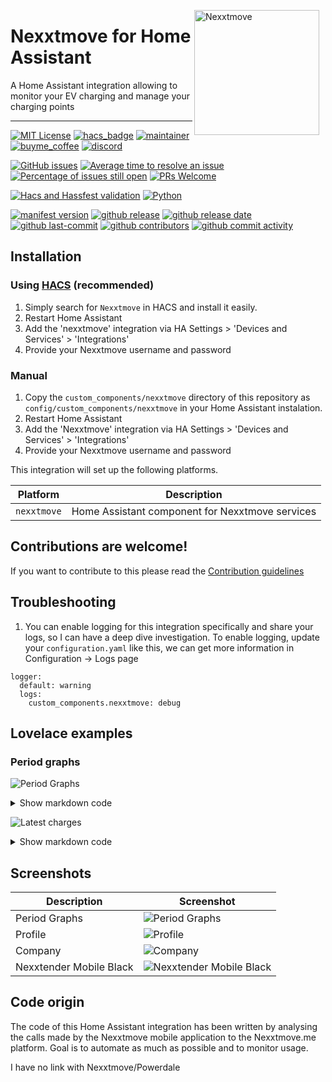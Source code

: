 <img src="https://github.com/geertmeersman/nexxtmove/raw/main/images/brand/logo.png"
     alt="Nexxtmove"
     align="right"
     style="width: 200px;margin-right: 10px;" />

# Nexxtmove for Home Assistant

A Home Assistant integration allowing to monitor your EV charging and manage your charging points

---

<!-- [START BADGES] -->
<!-- Please keep comment here to allow auto update -->

[![MIT License](https://img.shields.io/github/license/geertmeersman/nexxtmove?style=for-the-badge)](https://github.com/geertmeersman/nexxtmove/blob/master/LICENSE)
[![hacs_badge](https://img.shields.io/badge/HACS-Custom-orange.svg?style=for-the-badge)](https://github.com/hacs/integration)
[![maintainer](https://img.shields.io/badge/maintainer-Geert%20Meersman-green?style=for-the-badge&logo=github)](https://github.com/geertmeersman)
[![buyme_coffee](https://img.shields.io/badge/Buy%20me%20a%20Duvel-donate-yellow?style=for-the-badge&logo=buymeacoffee)](https://www.buymeacoffee.com/geertmeersman)
[![discord](https://img.shields.io/discord/1094331679327408320?style=for-the-badge&logo=discord)](https://discord.gg/PTpExQJsWA)

[![GitHub issues](https://img.shields.io/github/issues/geertmeersman/nexxtmove)](https://github.com/geertmeersman/nexxtmove/issues)
[![Average time to resolve an issue](http://isitmaintained.com/badge/resolution/geertmeersman/nexxtmove.svg)](http://isitmaintained.com/project/geertmeersman/nexxtmove)
[![Percentage of issues still open](http://isitmaintained.com/badge/open/geertmeersman/nexxtmove.svg)](http://isitmaintained.com/project/geertmeersman/nexxtmove)
[![PRs Welcome](https://img.shields.io/badge/PRs-Welcome-brightgreen.svg)](https://github.com/geertmeersman/nexxtmove/pulls)

[![Hacs and Hassfest validation](https://github.com/geertmeersman/nexxtmove/actions/workflows/validate.yml/badge.svg)](https://github.com/geertmeersman/nexxtmove/actions/workflows/validate.yml)
[![Python](https://img.shields.io/badge/Python-FFD43B?logo=python)](https://github.com/geertmeersman/nexxtmove/search?l=python)

[![manifest version](https://img.shields.io/github/manifest-json/v/geertmeersman/nexxtmove/master?filename=custom_components%2Fnexxtmove%2Fmanifest.json)](https://github.com/geertmeersman/nexxtmove)
[![github release](https://img.shields.io/github/v/release/geertmeersman/nexxtmove?logo=github)](https://github.com/geertmeersman/nexxtmove/releases)
[![github release date](https://img.shields.io/github/release-date/geertmeersman/nexxtmove)](https://github.com/geertmeersman/nexxtmove/releases)
[![github last-commit](https://img.shields.io/github/last-commit/geertmeersman/nexxtmove)](https://github.com/geertmeersman/nexxtmove/commits)
[![github contributors](https://img.shields.io/github/contributors/geertmeersman/nexxtmove)](https://github.com/geertmeersman/nexxtmove/graphs/contributors)
[![github commit activity](https://img.shields.io/github/commit-activity/y/geertmeersman/nexxtmove?logo=github)](https://github.com/geertmeersman/nexxtmove/commits/main)

<!-- [END BADGES] -->

## Installation

### Using [HACS](https://hacs.xyz/) (recommended)

1. Simply search for `Nexxtmove` in HACS and install it easily.
2. Restart Home Assistant
3. Add the 'nexxtmove' integration via HA Settings > 'Devices and Services' > 'Integrations'
4. Provide your Nexxtmove username and password

### Manual

1. Copy the `custom_components/nexxtmove` directory of this repository as `config/custom_components/nexxtmove` in your Home Assistant instalation.
2. Restart Home Assistant
3. Add the 'Nexxtmove' integration via HA Settings > 'Devices and Services' > 'Integrations'
4. Provide your Nexxtmove username and password

This integration will set up the following platforms.

| Platform    | Description                                     |
| ----------- | ----------------------------------------------- |
| `nexxtmove` | Home Assistant component for Nexxtmove services |

## Contributions are welcome!

If you want to contribute to this please read the [Contribution guidelines](CONTRIBUTING.md)

## Troubleshooting

1. You can enable logging for this integration specifically and share your logs, so I can have a deep dive investigation. To enable logging, update your `configuration.yaml` like this, we can get more information in Configuration -> Logs page

```
logger:
  default: warning
  logs:
    custom_components.nexxtmove: debug
```

## Lovelace examples

### Period graphs

![Period Graphs](https://github.com/geertmeersman/nexxtmove/raw/main/images/screenshots/period_graphs.png)

<details><summary>Show markdown code</summary>

**Replace &lt;username&gt; by your Nexxtmove username and &lt;deviceid&gt; by your Nexxtmove charging device id**

```
type: custom:config-template-card
variables:
  sensor:
    cost: sensor.nexxtmove_<username>_charging_device_<deviceid>_period_cost
    energy: sensor.nexxtmove_<username>_charging_device_<deviceid>_period_energy
    charges: sensor.nexxtmove_<username>_charging_device_<deviceid>_period_charges
entities:
  - ${sensor.cost}
  - ${sensor.energy}
  - ${sensor.charges}
card:
  type: vertical-stack
  title: Geert Meersman
  cards:
    - type: custom:apexcharts-card
      apex_config:
        tooltip:
          enabled: true
          followCursor: true
          x:
            show: false
            format: MMMM yyyy
          'y':
            show: true
      graph_span: 1year
      header:
        standard_format: false
        show: true
        show_states: false
        title: ${'Nexxtmove costs for the past year €'}
      now:
        show: true
      series:
        - entity: ${sensor.cost}
          name: Home
          type: column
          color: 73C56C
          show:
            legend_value: false
          float_precision: 2
          data_generator: |
            return entity.attributes.dates.map((day, index) => {
              return [new Date(day), entity.attributes.values[index].home];
            });
        - entity: ${sensor.cost}
          name: Work
          type: column
          color: ff8d00
          show:
            legend_value: false
          float_precision: 2
          data_generator: |
            return entity.attributes.dates.map((day, index) => {
              return [new Date(day), entity.attributes.values[index].work];
            });
        - entity: ${sensor.cost}
          name: Payment
          type: column
          color: 00a8ff
          show:
            legend_value: false
          float_precision: 2
          data_generator: |
            return entity.attributes.dates.map((day, index) => {
              return [new Date(day), entity.attributes.values[index].payment];
            });
        - entity: ${sensor.cost}
          name: Guest
          type: column
          color: d100a0
          show:
            legend_value: false
          float_precision: 2
          data_generator: |
            return entity.attributes.dates.map((day, index) => {
              return [new Date(day), entity.attributes.values[index].guest];
            });
    - type: custom:apexcharts-card
      apex_config:
        tooltip:
          enabled: true
          followCursor: true
          x:
            show: false
            format: MMMM yyyy
          'y':
            show: true
      graph_span: 1year
      header:
        standard_format: false
        show: true
        show_states: false
        title: ${'Nexxtmove energy usage for the past year Wh'}
      now:
        show: true
      series:
        - entity: ${sensor.energy}
          name: Home
          type: column
          color: 73C56C
          show:
            legend_value: false
          float_precision: 2
          data_generator: |
            return entity.attributes.dates.map((day, index) => {
              return [new Date(day), entity.attributes.values[index].home];
            });
        - entity: ${sensor.energy}
          name: Work
          type: column
          color: ff8d00
          show:
            legend_value: false
          float_precision: 2
          data_generator: |
            return entity.attributes.dates.map((day, index) => {
              return [new Date(day), entity.attributes.values[index].work];
            });
        - entity: ${sensor.energy}
          name: Payment
          type: column
          color: 00a8ff
          show:
            legend_value: false
          float_precision: 2
          data_generator: |
            return entity.attributes.dates.map((day, index) => {
              return [new Date(day), entity.attributes.values[index].payment];
            });
        - entity: ${sensor.energy}
          name: Guest
          type: column
          color: d100a0
          show:
            legend_value: false
          float_precision: 2
          data_generator: |
            return entity.attributes.dates.map((day, index) => {
              return [new Date(day), entity.attributes.values[index].guest];
            });
    - type: custom:apexcharts-card
      apex_config:
        tooltip:
          enabled: true
          followCursor: true
          x:
            show: false
            format: MMMM yyyy
          'y':
            show: true
      graph_span: 1year
      header:
        standard_format: false
        show: true
        show_states: false
        title: ${'Nexxtmove charges for the past year \#'}
      now:
        show: true
      series:
        - entity: ${sensor.charges}
          name: Home
          type: column
          color: 73C56C
          show:
            legend_value: false
          float_precision: 2
          data_generator: |
            return entity.attributes.dates.map((day, index) => {
              return [new Date(day), entity.attributes.values[index].home];
            });
        - entity: ${sensor.charges}
          name: Work
          type: column
          color: ff8d00
          show:
            legend_value: false
          float_precision: 2
          data_generator: |
            return entity.attributes.dates.map((day, index) => {
              return [new Date(day), entity.attributes.values[index].work];
            });
        - entity: ${sensor.charges}
          name: Payment
          type: column
          color: 00a8ff
          show:
            legend_value: false
          float_precision: 2
          data_generator: |
            return entity.attributes.dates.map((day, index) => {
              return [new Date(day), entity.attributes.values[index].payment];
            });
        - entity: ${sensor.charges}
          name: Guest
          type: column
          color: d100a0
          show:
            legend_value: false
          float_precision: 2
          data_generator: |
            return entity.attributes.dates.map((day, index) => {
              return [new Date(day), entity.attributes.values[index].guest];
            });

```

</details>

![Latest charges](https://github.com/geertmeersman/nexxtmove/raw/main/images/screenshots/latest_charges.png)

<details><summary>Show markdown code</summary>

**Replace &lt;username&gt; by your Nexxtmove username**

```
type: markdown
content: >
  |Date/Time|Consumption|Cost|Point ID|Building|

  |----:|----:|----:|----:|----:|

  {% for charge in
  states.sensor.nexxtmove_<username>_recent_charges.attributes.charges -%}

  | {{charge.startTimestamp | as_timestamp | timestamp_custom("%d-%m-%Y
  %H:%M")}} |  {{charge.energyConsumedKWh|round(1)}} KWh | € {{charge.costVat |
  round(2)}} | {{charge.chargingPointName}} | {{charge.buildingName}} |

  {% endfor %}
title: Latest charges

```

</details>

## Screenshots

| Description             | Screenshot                                                                                                                     |
| ----------------------- | ------------------------------------------------------------------------------------------------------------------------------ |
| Period Graphs           | ![Period Graphs](https://github.com/geertmeersman/nexxtmove/raw/main/images/screenshots/period_graphs.png)                     |
| Profile                 | ![Profile](https://github.com/geertmeersman/nexxtmove/raw/main/images/screenshots/profile.png)                                 |
| Company                 | ![Company](https://github.com/geertmeersman/nexxtmove/raw/main/images/screenshots/company.png)                                 |
| Nexxtender Mobile Black | ![Nexxtender Mobile Black](https://github.com/geertmeersman/nexxtmove/raw/main/images/screenshots/nexxtender_mobile_black.png) |

## Code origin

The code of this Home Assistant integration has been written by analysing the calls made by the Nexxtmove mobile application to the Nexxtmove.me platform. Goal is to automate as much as possible and to monitor usage.

I have no link with Nexxtmove/Powerdale
